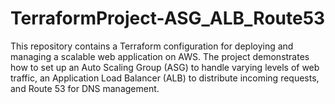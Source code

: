 # TerraformProject-ASG_ALB_Route53
This repository contains a Terraform configuration for deploying and managing a scalable web application on AWS. The project demonstrates how to set up an Auto Scaling Group (ASG) to handle varying levels of web traffic, an Application Load Balancer (ALB) to distribute incoming requests, and Route 53 for DNS management.
